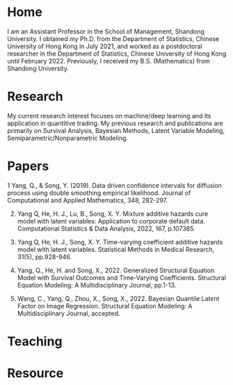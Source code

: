 # Home

I am an Assistant Professor in the School of Management, Shandong University. I obtained my Ph.D. from the Department of Statistics, Chinese University of Hong Kong in July 2021, and worked as a postdoctoral researcher in the Department of Statistics, Chinese University of Hong Kong until February 2022. Previously, I received my B.S. (Mathematics) from Shandong University.

# Research

My current research interest focuses on machine/deep learning and its application in quantitive trading.
My previous research and publications are primarily on Survival Analysis, Bayesian Methods, Latent Variable Modeling, Semiparametric/Nonparametric Modeling.

# Papers

1 Yang, Q., & Song, Y. (2019). Data driven confidence intervals for diffusion process using double smoothing empirical likelihood. Journal of Computational and Applied Mathematics, 348, 282-297.

2.	Yang Q, He, H. J., Lu, B., Song, X. Y. Mixture additive hazards cure model with latent variables: Application to corporate default data. Computational Statistics & Data Analysis, 2022, 167, p.107365.

3.	Yang Q, He, H. J., Song, X. Y. Time-varying coefficient additive hazards model with latent variables. Statistical Methods in Medical Research, 31(5), pp.928-946.

4.	Yang, Q., He, H. and Song, X., 2022. Generalized Structural Equation Model with Survival Outcomes and Time-Varying Coefficients. Structural Equation Modeling: A Multidisciplinary Journal, pp.1-13.

5.  Wang, C., Yang, Q., Zhou, X., Song, X., 2022. Bayesian Quantile Latent Factor on Image Regression. Structural Equation Modeling: A Multidisciplinary Journal, accepted.


# Teaching
# Resource

